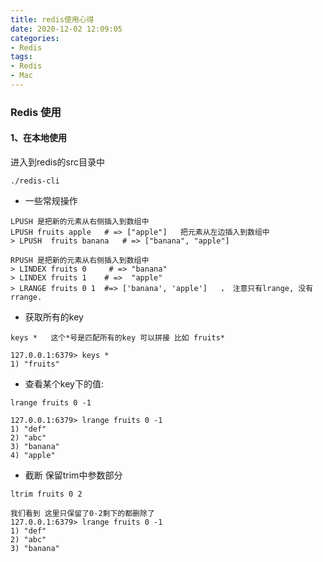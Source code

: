 ```yaml
---
title: redis使用心得
date: 2020-12-02 12:09:05
categories:
- Redis
tags:
- Redis
- Mac
---
```


### Redis 使用

#### 1、在本地使用

进入到redis的src目录中

```
./redis-cli 
```

* 一些常规操作

```
LPUSH 是把新的元素从右侧插入到数组中
LPUSH fruits apple   # => ["apple"]   把元素从左边插入到数组中
> LPUSH  fruits banana   # => ["banana", "apple"]  

RPUSH 是把新的元素从右侧插入到数组中
> LINDEX fruits 0     # => "banana"
> LINDEX fruits 1    # =>  "apple"
> LRANGE fruits 0 1  #=> ['banana', 'apple']   ， 注意只有lrange, 没有 rrange. 
```

* 获取所有的key

```
keys *   这个*号是匹配所有的key 可以拼接 比如 fruits*
```

```
127.0.0.1:6379> keys *
1) "fruits"
```

* 查看某个key下的值:

```
lrange fruits 0 -1
```

```
127.0.0.1:6379> lrange fruits 0 -1
1) "def"
2) "abc"
3) "banana"
4) "apple"
```

* 截断 保留trim中参数部分

```
ltrim fruits 0 2
```

```
我们看到 这里只保留了0-2剩下的都删除了
127.0.0.1:6379> lrange fruits 0 -1
1) "def"
2) "abc"
3) "banana"
```
 
